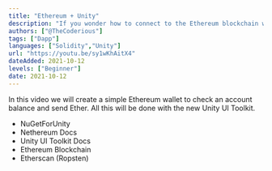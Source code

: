 ```yaml
---
title: "Ethereum + Unity"
description: "If you wonder how to connect to the Ethereum blockchain with Unity, this video is for you!"
authors: ["@TheCoderious"]
tags: ["Dapp"]
languages: ["Solidity","Unity"]
url: "https://youtu.be/sy1wKhAitX4"
dateAdded: 2021-10-12
levels: ["Beginner"]
date: 2021-10-12
---
```


In this video we will create a simple Ethereum wallet to check an account balance and send Ether. All this will be done with the new Unity UI Toolkit.

- NuGetForUnity
- Nethereum Docs
- Unity UI Toolkit Docs
- Ethereum Blockchain
- Etherscan (Ropsten)